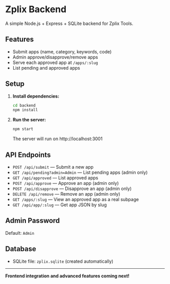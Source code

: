 # Zplix Backend

A simple Node.js + Express + SQLite backend for Zplix Tools.

## Features
- Submit apps (name, category, keywords, code)
- Admin approve/disapprove/remove apps
- Serve each approved app at `/apps/:slug`
- List pending and approved apps

## Setup

1. **Install dependencies:**
   ```bash
   cd backend
   npm install
   ```
2. **Run the server:**
   ```bash
   npm start
   ```
   The server will run on http://localhost:3001

## API Endpoints

- `POST /api/submit` — Submit a new app
- `GET /api/pending?admin=Admin` — List pending apps (admin only)
- `GET /api/approved` — List approved apps
- `POST /api/approve` — Approve an app (admin only)
- `POST /api/disapprove` — Disapprove an app (admin only)
- `DELETE /api/remove` — Remove an app (admin only)
- `GET /apps/:slug` — View an approved app as a real subpage
- `GET /api/app/:slug` — Get app JSON by slug

## Admin Password
Default: `Admin`

## Database
- SQLite file: `zplix.sqlite` (created automatically)

---

**Frontend integration and advanced features coming next!**
